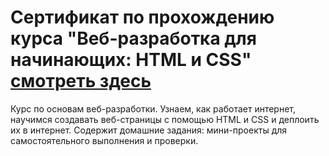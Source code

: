 #  Сертификат по прохождению курса "Веб-разработка для начинающих: HTML и CSS" [смотреть здесь](https://github.com/AndreiBra/HTML-CSS/blob/main/stepik-certificate-38218-32c03e3.pdf)

Курс по основам веб-разработки. Узнаем, как работает интернет, научимся создавать веб-страницы с помощью HTML и CSS и деплоить их в интернет. Содержит домашние задания: мини-проекты для самостоятельного выполнения и проверки.

